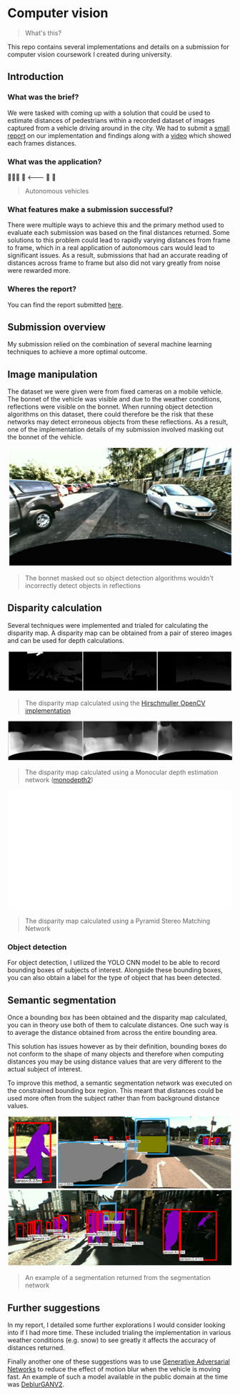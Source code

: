 # Computer vision

> What's this?

This repo contains several implementations and details on a submission for computer vision coursework I created during university. 

## Introduction

### What was the brief?

We were tasked with coming up with a solution that could be used to estimate distances of pedestrians within a recorded dataset of images captured from a vehicle driving around in the city. We had to submit a [small report](./submission/report.pdf) on our implementation and findings along with a [video](./submission/video.m4v) which showed each frames distances.

### What was the application?

🧑‍🤝‍🧑 🛑 <--- 👀 🚗

> Autonomous vehicles

### What features make a submission successful?

There were multiple ways to achieve this and the primary method used to evaluate each submission was based on the final distances returned. Some solutions to this problem could lead to rapidly varying distances from frame to frame, which in a real application of autonomous cars would lead to significant issues. As a result, submissions that had an accurate reading of distances across frame to frame but also did not vary greatly from noise were rewarded more.

### Wheres the report?

You can find the report submitted [here](./submission/report.pdf).

## Submission overview

My submission relied on the combination of several machine learning techniques to achieve a more optimal outcome.

## Image manipulation

The dataset we were given were from fixed cameras on a mobile vehicle. The bonnet of the vehicle was visible and due to the weather conditions, reflections were visible on the bonnet. When running object detection algorithms on this dataset, there could therefore be the risk that these networks may detect erroneous objects from these reflections. As a result, one of the implementation details of my submission involved masking out the bonnet of the vehicle.

![The bonnet of the car masked in black to avoid reflections](submission/bonnet-mask.png)

> The bonnet masked out so object detection algorithms wouldn't incorrectly detect objects in reflections

## Disparity calculation

Several techniques were implemented and trialed for calculating the disparity map. A disparity map can be obtained from a pair of stereo images and can be used for depth calculations.

![Hirschmuller disparity map](./submission/disparity_hirschmuller.png)

> The disparity map calculated using the [Hirschmuller OpenCV implementation](https://docs.opencv.org/3.4/d2/d85/classcv_1_1StereoSGBM.html)

![Hirschmuller disparity map](./submission/disparity_mono-net.png)

> The disparity map calculated using a Monocular depth estimation network ([monodepth2](https://github.com/nianticlabs/monodepth2))

![Pyramid Stereo Matching Network disparity map](./PSM/disparity.png)

> The disparity map calculated using a Pyramid Stereo Matching Network

### Object detection

For object detection, I utilized the YOLO CNN model to be able to record bounding boxes of subjects of interest. Alongside these bounding boxes, you can also obtain a label for the type of object that has been detected.

## Semantic segmentation

Once a bounding box has been obtained and the disparity map calculated, you can in theory use both of them to calculate distances. One such way is to average the distance obtained from across the entire bounding area.

This solution has issues however as by their definition, bounding boxes do not conform to the shape of many objects and therefore when computing distances you may be using distance values that are very different to the actual subject of interest.

To improve this method, a semantic segmentation network was executed on the constrained bounding box region. This meant that distances could be used more often from the subject rather than from background distance values.

![Segmentation map](submission/semantic_segmentation.png)

> An example of a segmentation returned from the segmentation network

## Further suggestions

In my report, I detailed some further explorations I would consider looking into if I had more time. These included trialing the implementation in various weather conditions (e.g. snow) to see greatly it affects the accuracy of distances returned.

Finally another one of these suggestions was to use [Generative Adversarial Networks](https://arxiv.org/abs/1406.2661) to reduce the effect of motion blur when the vehicle is moving fast. An example of such a model available in the public domain at the time was [DeblurGANV2](https://github.com/Dou-Yu-xuan/DeblurGANv2).
